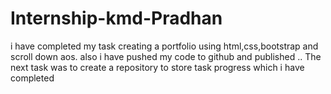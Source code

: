 # Internship-kmd-Pradhan
i have completed my task creating a portfolio using html,css,bootstrap and scroll down aos.
also i have pushed my code to github and published ..
The next task was to create a repository to store task progress which i have completed 

